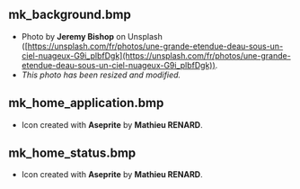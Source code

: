 ## mk_background.bmp

- Photo by **Jeremy Bishop** on Unsplash ([https://unsplash.com/fr/photos/une-grande-etendue-deau-sous-un-ciel-nuageux-G9i_plbfDgk](https://unsplash.com/fr/photos/une-grande-etendue-deau-sous-un-ciel-nuageux-G9i_plbfDgk)).
- _This photo has been resized and modified._

## mk_home_application.bmp

- Icon created with **Aseprite** by **Mathieu RENARD**. 

## mk_home_status.bmp

- Icon created with **Aseprite** by **Mathieu RENARD**. 

